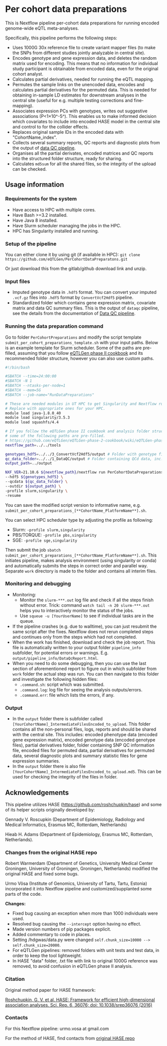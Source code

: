 # Per cohort data preparations

This is Nextflow pipeline per-cohort data preparations for running encoded  genome-wide eQTL meta-analyses.

Specifically, this pipeline performs the following steps:

- Uses 1000G 30x reference file to create variant mapper files (to make the SNPs from different studies jointly analyzable in central site).
- Encodes genotype and gene expression data, and deletes the random matrix used for encoding. This means that no information for individual study participant is obtainable from encoded data, even for the original cohort analyst.
- Calculates partial derivatives, needed for running the eQTL mapping.
- Permutes the sample links on the unencoded data, encodes and calculates partial derivatives for the permuted data. This is needed for obtaining in-sample LD estimates for downstream analyses in the central site (useful for e.g. multiple testing corrections and fine-mapping).
- Associates expression PCs with genotypes, writes out suggestive associations (P<1×10^-5^). This enables us to make informed decision which covariates to include into encoded HASE model in the central site and control to for the collider effects.
- Replaces original sample IDs in the encoded data with "CohortName_index".
- Collects several summary reports, QC reports and diagnostic plots from the output of [data QC pipeline](#1-data-qc).
- Organises all the partial derivates, encoded matrices and QC reports into the structured folder structure, ready for sharing.
- Calculates `md5sum` for all the shared files, so the integrity of the upload can be checked.

## Usage information

### Requirements for the system

- Have access to HPC with multiple cores.
- Have Bash >=3.2 installed.
- Have Java 8 installed.
- Have Slurm scheduler managing the jobs in the HPC.
- HPC has Singularity installed and running.

### Setup of the pipeline
You can either clone it by using git (if available in HPC):
`git clone https://github.com/eQTLGen/PerCohortDataPreparatons.git`

Or just download this from the gitlab/github download link and unzip.

### Input files

- Imputed genotype data in `.hdf5` format. You can convert your imputed `.vcf.gz` files into `.hdf5` format by `ConvertVcf2Hdf5` pipeline.
- Standardized folder which contains gene expression matrix, covariate matrix and data QC summary files. This is the output of `dataqc` pipeline, see the details from the documentation of [Data QC pipeline](TBA).

### Running the data preparation command

Go to folder `PerCohortPreparations` and modify the script template `submit_per_cohort_preparations_template.sh` with your input paths. Below is an example template for Slurm scheduler. Some of the paths are pre-filled, assuming that you follow [eQTLGen phase II cookbook](https://github.com/eQTLGen/eQTLGen-phase-2-cookbook/wiki/eQTLGen-phase-II-cookbook) and its recommended folder structure, however you can also use custom paths.

```bash
#!/bin/bash

#SBATCH --time=24:00:00
#SBATCH -N 1
#SBATCH --ntasks-per-node=1
#SBATCH --mem=5G
#SBATCH --job-name="RunDataPreparations"

# These are needed modules in UT HPC to get Singularity and Nextflow running.
# Replace with appropriate ones for your HPC.
module load java-1.8.0_40
module load singularity/3.5.3
module load squashfs/4.4

# If you follow the eQTLGen phase II cookbook and analysis folder structure,
# some of the following paths are pre-filled.
# https://github.com/eQTLGen/eQTLGen-phase-2-cookbook/wiki/eQTLGen-phase-II-cookbook
nextflow_path=../../tools

genotypes_hdf5=../../3_ConvertVcf2Hdf5/output # Folder with genotype files in .hdf5 format
qc_data_folder=../../1_DataQC/output # Folder containing QCd data, inc. expression and covariates
output_path=../output

NXF_VER=21.10.6 ${nextflow_path}/nextflow run PerCohortDataPreparations.nf \
--hdf5 ${genotypes_hdf5} \
--qcdata ${qc_data_folder} \
--outdir ${output_path} \
-profile slurm,singularity \
-resume
```

You can save the modified script version to informative name, e.g. `submit_per_cohort_preparations_[**CohortName_PlatformName**].sh`.

You can select HPC scheduler type by adjusting the profile as following:

- Slurm: `-profile slurm,singularity`
- PBS/TORQUE: `-profile pbs,singularity`
- SGE: `-profile sge,singularity`

Then submit the job `sbatch submit_per_cohort_preparations_[**CohortName_PlatformName**].sh`. This initiates pipeline, makes analysis environment (using singularity or conda) and automatically submits the steps in correct order and parallel way. Separate `work` directory is made to the folder and contains all interim files.

### Monitoring and debugging

- Monitoring:
  - Monitor the `slurm-***.out` log file and check if all the steps finish without error. Trick: command `watch tail -n 20 slurm-***.out` helps you to interactively monitor the status of the jobs.
  - Use `squeue -u [YourUserName]` to see if individual tasks are in the queue.
- If the pipeline crashes (e.g. due to walltime), you can just resubmit the same script after the fixes. Nextflow does not rerun completed steps and continues only from the steps which had not completed.
- When the work has finished, download and check the job report. This file  is automatically written to your output folder `pipeline_info` subfolder, for potential errors or warnings. E.g. `output/pipeline_info/DataQcReport.html`.
- When you need to do some debugging, then you can use the last section of aforementioned report to figure out in which subfolder from `work` folder the actual step was run. You can then navigate to this folder and investigate the following hidden files:
  - `.command.sh`: script which was submitted.
  - `.command.log`: log file for seeing the analysis outputs/errors.
  - `.command.err`: file which lists the errors, if any.

### Output

- In the `output` folder there is subfolder called `[YourCohortName]_IntermediateFilesEncoded_to_upload`. This folder contains all the non-personal files, logs, reports and should be shared with the central site.  This includes: encoded phenotype data (encoded gene expression matrix), encoded genotype data (encoded genotype files), partial derivatives folder, folder containing SNP QC information file, encoded files for permuted data, partial derivatives for permuted data, several diagnostic plots and summary statistic files for gene expression summaries.
- In the `output` folder there is also file `[YourCohortName]_IntermediateFilesEncoded_to_upload.md5`. This can be used for checking the integrity of the files in folder.

## Acknowledgements

This pipeline utilizes HASE (https://github.com/roshchupkin/hase) and some of its helper scripts originally developed by:

Gennady V. Roscupkin (Department of Epidemiology, Radiology and Medical Informatics, Erasmus MC, Rotterdam, Netherlands) 

Hieab H. Adams (Department of Epidemiology, Erasmus MC, Rotterdam, Netherlands). 

### Changes from the original HASE repo

Robert Warmerdam (Department of Genetics, University Medical Center Groningen, University of Groningen, Groningen, Netherlands) modified the original HASE and fixed some bugs.

Urmo Võsa (Institute of Genomics, University of Tartu, Tartu, Estonia) incorporated it into Nextflow pipeline and customized/supplanted some parts of the code.

**Changes:**

- Fixed bug causing an exception when more than 1000 individuals were used.
- Resolved bug causing the `--intercept` option having no effect.
- Made version numbers of pip packages explicit.
- Added commentary to code in places.
- Setting /hdgwas/data.py were changed `self.chunk_size=10000 --> self.chunk_size=20000`.
- For eQTLGen pipelines: removed folders with unit tests and test data, in order to keep the tool lightweight.
- In HASE "data" folder, .txt file with link to original 1000G reference was removed, to avoid confusion in eQTLGen phase II analysis.

### Citation

Original method paper for HASE framework:

[Roshchupkin, G. V. et al. HASE: Framework for efficient high-dimensional association analyses. Sci. Rep. 6, 36076; doi: 10.1038/srep36076 (2016)](https://www.nature.com/articles/srep36076)

### Contacts

For this Nextflow pipeline: urmo.vosa at gmail.com

For the method of HASE, find contacts from [original HASE repo](https://github.com/roshchupkin/hase)

